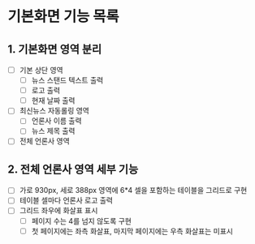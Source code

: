 # 기본화면 기능 목록

## 1. 기본화면 영역 분리
- [ ] 기본 상단 영역
  - [ ] 뉴스 스탠드 텍스트 출력
  - [ ] 로고 출력
  - [ ] 현재 날짜 출력

- [ ] 최신뉴스 자동롤링 영역
  - [ ] 언론사 이름 출력
  - [ ] 뉴스 제목 출력

- [ ] 전체 언론사 영역

## 2. 전체 언론사 영역 세부 기능
- [ ] 가로 930px, 세로 388px 영역에 6*4 셀을 포함하는 테이블을 그리드로 구현
- [ ] 테이블 셀마다 언론사 로고 출력
- [ ] 그리드 좌우에 화살표 표시
  - [ ] 페이지 수는 4를 넘지 않도록 구현
  - [ ] 첫 페이지에는 좌측 화살표, 마지막 페이지에는 우측 화살표는 미표시